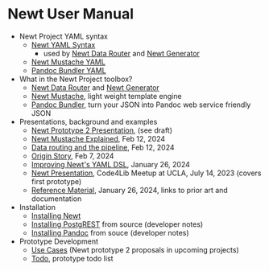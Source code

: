 
# Newt User Manual

- Newt Project YAML syntax
    - [Newt YAML Syntax](newt_yaml_syntax.md)
        - used by [Newt Data Router](newt.1.md) and [Newt Generator](newtgen.1.md)
    - [Newt Mustache YAML](newtmustache.1.md)
    - [Pandoc Bundler YAML](pdbunder.1.md)
- What in the Newt Project toolbox?
  - [Newt Data Router](newt.1.md) and [Newt Generator](newtgen.1.md)
  - [Newt Mustache](newtmustache.1.md), light weight template engine
  - [Pandoc Bundler](pdbundler.1.md), turn your JSON into Pandoc web service friendly JSON
- Presentations, background and examples
  - [Newt Prototype 2 Presentation](presentation2/), (see draft)
  - [Newt Mustache Explained](newtmustache_explained.md), Feb 12, 2024
  - [Data routing and the pipeline](newt_router.md), Feb 12, 2024
  - [Origin Story](origin_story.md), Feb 7, 2024
  - [Improving Newt's YAML DSL](improving_the_type_dsl.md), January 26, 2024
  - [Newt Presentation](presentation/), Code4Lib Meetup at UCLA, July 14, 2023 (covers first prototype)
  - [Reference Material](reference_material.md), January 26, 2024, links to prior art and documentation
- Installation
  - [Installing Newt](INSTALL.md)
  - [Installing PostgREST](INSTALL-PostgREST.md) from source (developer notes)
  - [Installing Pandoc](INSTALL-Pandoc.md) from souce (developer notes)
- Prototype Development 
  - [Use Cases](use_cases.md) (Newt prototype 2 proposals in upcoming projects)
  - [Todo](TODO.md), prototype todo list
